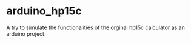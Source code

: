 # arduino_hp15c
A try to simulate the functionalities of the orginal hp15c calculator as an arduino project.
